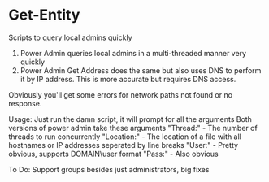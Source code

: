 # Get-Entity
Scripts to query local admins quickly

1. Power Admin queries local admins in a multi-threaded manner very quickly
2. Power Admin Get Address does the same but also uses DNS to perform it by IP address. This is more accurate but requires DNS access.

Obviously you'll get some errors for network paths not found or no response.

Usage:
Just run the damn script, it will prompt for all the arguments
Both versions of power admin take these arguments
"Thread:" - The number of threads to run concurrently
"Location:" - The location of a file with all hostnames or IP addresses seperated by line breaks
"User:" - Pretty obvious, supports DOMAIN\user format
"Pass:" - Also obvious

To Do: Support groups besides just administrators, big fixes
